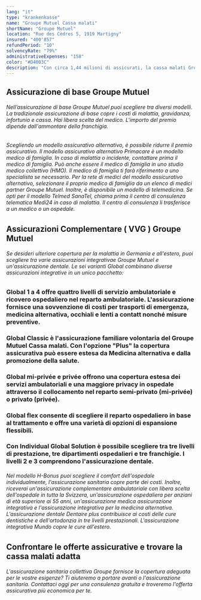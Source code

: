 ```yaml
---
lang: "it"
type: "krankenkasse"
name: "Groupe Mutuel Cassa malati"
shortName: "Groupe Mutuel"
location: "Rue des Cèdres 5, 1919 Martigny"
insured: "400'857"
refundPeriod: "10"
solvencyRate: "79%"
administrativeExpenses: "158"
color: "#D4003C"
description: "Con circa 1,44 milioni di assicurati, la cassa malati Groupe Mutuel è il secondo assicuratore sanitario in Svizzera. Il gruppo comprende quattro assicurazioni sanitarie, Philos AG, Avenir AG, Easy Sana AG e AMB Assurance. Le vendite dell'assicurazione sanitaria ammontano a 3,7 miliardi di franchi svizzeri. Per i clienti privati, Groupe Mutuel offre sia un'assicurazione di base che un'assicurazione integrativa, compresa l'assicurazione dentale. Confronta le tariffe e trova un'assicurazione sanitaria adatta a te."
---
```


## Assicurazione di base Groupe Mutuel

###### Nell’assicurazione di base Groupe Mutuel puoi scegliere tra diversi modelli. La tradizionale assicurazione di base copre i costi di malattia, gravidanza, infortunio e cassa. Hai libera scelta del medico. L'importo del premio dipende dall'ammontare della franchigia.

###### Scegliendo un modello assicurativo alternativo, è possibile ridurre il premio assicurativo. Il modello assicurativo alternativo Primacare è un modello medico di famiglia. In caso di malattia o incidente, contattare prima il medico di famiglia. Può anche essere il medico di famiglia in uno studio medico collettivo (HMO). Il medico di famiglia ti farà riferimento a uno specialista se necessario. Per la rete di medici del modello assicurativo alternativo, selezionare il proprio medico di famiglia da un elenco di medici partner Groupe Mutuel. Inoltre, è disponibile un modello di telemedicina. Se opti per il modello Telmed SanaTel, chiama prima il centro di consulenza telematica Medi24 in caso di malattia. Il centro di consulenza li trasferisce a un medico o un ospedale.

## Assicurazioni Complementare ( VVG ) Groupe Mutuel

###### Se desideri ulteriore copertura per la malattia in Germania e all'estero, puoi scegliere tra varie assicurazioni integrativae Groupe Mutuel e un'assicurazione dentale. Le sei varianti Global combinano diverse assicurazioni integrative in un unico pacchetto:

### Global 1 a 4 offre quattro livelli di servizio ambulatoriale e ricovero ospedaliero nel reparto ambulatoriale. L'assicurazione fornisce una sovvenzione di costi per trasporti di emergenza, medicina alternativa, occhiali e lenti a contatt nonché misure preventive.

### Global Classic è l'assicurazione familiare volontaria del Groupe Mutuel Cassa malati. Con l'opzione "Plus" la copertura assicurativa può essere estesa da Medicina alternativa e dalla promozione della salute.

### Global mi-privée e privée offrono una copertura estesa dei servizi ambulatoriali e una maggiore privacy in ospedale attraverso il collocamento nel reparto semi-privato (mi-privée) o privato (privée).

### Global flex consente di scegliere il reparto ospedaliero in base al trattamento e offre una varietà di opzioni di espansione flessibili.

### Con Individual Global Solution è possibile scegliere tra tre livelli di prestazione, tre dipartimenti ospedalieri e tre franchigie. I livelli 2 e 3 comprendono l'assicurazione dentale.

###### Nel modello H-Bonus puoi scegliere il comfort dell'ospedale individualmente, l'assicurazione sanitaria copre parte dei costi. Inoltre, riceverai un'assicurazione complementare ambulatoriale con libera scelta dell'ospedale in tutta la Svizzera, un'assicurazione ospedaliera per anziani di età superiore ai 55 anni, un'assicurazione medica assicurazione integrativa e l'assicurazione integrativa per la medicina alternativa. L'assicurazione dentale Dentaire plus contribuisce ai costi delle cure dentistiche e dell'ortodonzia in tre livelli prestazionali. L'assicurazione integrativa Mundo copre le cure all'estero.

## Confrontare le offerte assicurative e trovare la cassa malati adatta

###### L'assicurazione sanitaria collettiva Groupe fornisce la copertura adeguata per le vostre esigenze? Ti aiuteremo a portare avanti o l'assicurazione sanitaria. Contattaci oggi per una consulenza gratuita e troveremo l'offerta assicurativa più economica per te.
